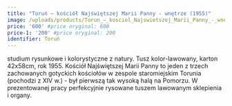 ```yaml
---
title: "Toruń – kościół Najświętszej Marii Panny - wnętrze (1955)"
image: /uploads/products/Torun_–_kosciol_Najswietszej_Marii_Panny_-_wnetrze_(1955).jpg
price: '600' #price oryginal: 600
price-1: '200' #price oryginal: 200
identifier: Toruń
---
```


studium rysunkowe i kolorystyczne z natury. Tusz kolor-lawowany, karton 42x58cm, rok 1955.
Kościół Najświętszej Marii Panny to jeden z trzech zachowanych gotyckich kościołów w zespole staromiejskim Torunia (pochodzi z XIV w.) - był pierwszą tak wysoką halą na Pomorzu. W prezentowanej pracy perfekcyjnie rysowane tuszem lawowanym sklepienia i organy.